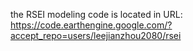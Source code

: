 the RSEI modeling code is located in URL:
https://code.earthengine.google.com/?accept_repo=users/leejianzhou2080/rsei